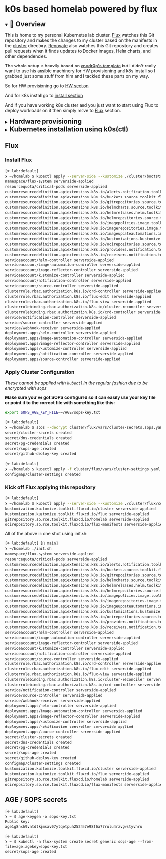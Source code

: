 # k0s based homelab powered by flux

<details open>
<summary><h2 style="display: inline-block; margin: 0;">📖 Overview</h2></summary>

This is home to my personal Kubernetes lab cluster. [Flux](https://github.com/fluxcd/flux2) watches this Git repository and makes the changes to my cluster based on the manifests in the [cluster](./cluster/) directory.
[Renovate](https://github.com/renovatebot/renovate) also watches this Git repository and creates pull requests when it finds updates to Docker images, Helm charts, and other dependencies.

The whole setup is heavily based on [onedr0p's template](https://github.com/onedr0p/flux-cluster-template) but I didn't really want to use his ansible machinery for HW provisioning and k8s install so I grabbed just some stuff from him and I tackled these parts on my way.

So for HW provisioning go to [HW section](https://github.com/fenio/homelab#hardware-provisioning)

And for k8s install go to [install section](https://github.com/fenio/homelab#kubernetes-installation-using-k0sctl)

And if you have working k8s cluster and you just want to start using Flux to deploy workloads on it then simply move to [Flux](https://github.com/fenio/homelab#flux) section.

</details>

<details>
  <summary><h2 style="display: inline-block; margin: 0;">Hardware provisioning</h2></summary>

Few words about my HW setup. Here's a picture of it:

![lab](https://github.com/fenio/dumb-provisioner/blob/main/IMG_0891.jpeg)

NAS runs TrueNAS Scale and it's installed manually as I don't expect it to be reinstalled too often.
K8S related stuff like Dell Wyse terminals and master node which is running on NAS as a VM are being reinstalled from time to time so I had to figure out some way to do it easily.
That's how [dumb provisioner](https://github.com/fenio/dumb-provisioner/) was born.

## 🔧 Hardware

| Device                       | Count | OS Disk Size   | Data Disk Size     | Ram  | Operating System      | Purpose                      |
| ---------------------------- | ----- | -------------- | ------------------ | ---- | --------------------- | ---------------------------- |
| Mikrotik RB4011iGS+5HacQ2HnD | 1     | 512MB          |                    | 1GB  | RouterOS 7.13         | router                       |
| Dell Wyse 5070               | 3     | 16GB           | 128GB              | 12GB | Debian 12.4           | node(s)                      |
| Odroid H3+                   | 1     | 64GB           | 8x480GB SSD        | 32GB | TrueNAS Scale 23.10.1 | k8s storage / master (in vm) |

</details>

<details>
  <summary><h2 style="display: inline-block; margin: 0;">Kubernetes installation using k0s(ctl)</h2></summary>

k0sctl allows to **greatly** simplify k8s install. Below is my configuration file which basically allows me to install whole cluster within minutes.
Obviously every host which is later part of the cluster needs to be accessible via SSH.


```sh
❯ ~/homelab cat k0sctl.yaml
apiVersion: k0sctl.k0sproject.io/v1beta1
kind: Cluster
metadata:
  name: lab
spec:
  hosts:
  - ssh:
      address: 10.10.20.99
      user: root
      port: 22
      keyPath: ~/.ssh/id_rsa
    role: controller
    files:
    - name: Prometheus CRDs
      src: prometheus-crds.yaml
      dstDir: /var/lib/k0s/manifests/prometheus/
      perm: 0600
    installFlags:
    - --disable-components=metrics-server
    - --enable-metrics-scraper
  - ssh:
      address: 10.10.20.101
      user: root
      port: 22
      keyPath: ~/.ssh/id_rsa
    role: worker
  - ssh:
      address: 10.10.20.102
      user: root
      port: 22
      keyPath: ~/.ssh/id_rsa
    role: worker
  - ssh:
      address: 10.10.20.103
      user: root
      port: 22
      keyPath: ~/.ssh/id_rsa
    role: worker
  k0s:
    version: 1.28.5+k0s.0
    dynamicConfig: false
    config:
      spec:
        network:
          provider: custom
          kubeProxy:
            disabled: true
        extensions:
          helm:
            repositories:
            - name: cilium
              url: https://helm.cilium.io
            charts:
            - name: cilium
              chartname: cilium/cilium
              version: "1.14.5"
              namespace: kube-system
              values: |2
                bgpControlPlane:
                  enabled: true
                bgp:
                  enabled: false
                kubeProxyReplacement: true
                k8sServiceHost: 10.10.20.99
                k8sServicePort: 6443
                encryption:
                  enabled: true
                  type: wireguard
                  nodeEncryption: true
                operator:
                  replicas: 1
                  prometheus:
                    enabled: true
                    serviceMonitor:
                      enabled: true
                ipam:
                  mode: kubernetes
                  operator:
                    clusterPoolIPv4PodCIDR: 10.20.0.0/16
                    clusterPoolIPv4MaskSize: 24
                bpf:
                  masquerade: true
                prometheus:
                  enabled: true
                  serviceMonitor:
                    enabled: true
```

Once you've got such configuration you just have to run the following command:

```sh
❯ ~/homelab k0sctl apply --config k0sctl.yaml

⠀⣿⣿⡇⠀⠀⢀⣴⣾⣿⠟⠁⢸⣿⣿⣿⣿⣿⣿⣿⡿⠛⠁⠀⢸⣿⣿⣿⣿⣿⣿⣿⣿⣿⣿⣿⠀█████████ █████████ ███
⠀⣿⣿⡇⣠⣶⣿⡿⠋⠀⠀⠀⢸⣿⡇⠀⠀⠀⣠⠀⠀⢀⣠⡆⢸⣿⣿⠀⠀⠀⠀⠀⠀⠀⠀⠀⠀███          ███    ███
⠀⣿⣿⣿⣿⣟⠋⠀⠀⠀⠀⠀⢸⣿⡇⠀⢰⣾⣿⠀⠀⣿⣿⡇⢸⣿⣿⣿⣿⣿⣿⣿⣿⣿⣿⣿⠀███          ███    ███
⠀⣿⣿⡏⠻⣿⣷⣤⡀⠀⠀⠀⠸⠛⠁⠀⠸⠋⠁⠀⠀⣿⣿⡇⠈⠉⠉⠉⠉⠉⠉⠉⠉⢹⣿⣿⠀███          ███    ███
⠀⣿⣿⡇⠀⠀⠙⢿⣿⣦⣀⠀⠀⠀⣠⣶⣶⣶⣶⣶⣶⣿⣿⡇⢰⣶⣶⣶⣶⣶⣶⣶⣶⣾⣿⣿⠀█████████    ███    ██████████
k0sctl v0.17.4 Copyright 2023, k0sctl authors.
Anonymized telemetry of usage will be sent to the authors.
By continuing to use k0sctl you agree to these terms:
https://k0sproject.io/licenses/eula
INFO ==> Running phase: Connect to hosts
INFO [ssh] 10.10.20.99:22: connected
INFO [ssh] 10.10.20.102:22: connected
INFO [ssh] 10.10.20.103:22: connected
INFO [ssh] 10.10.20.101:22: connected
INFO ==> Running phase: Detect host operating systems
INFO [ssh] 10.10.20.103:22: is running Debian GNU/Linux 12 (bookworm)
INFO [ssh] 10.10.20.99:22: is running Debian GNU/Linux 12 (bookworm)
INFO [ssh] 10.10.20.101:22: is running Debian GNU/Linux 12 (bookworm)
INFO [ssh] 10.10.20.102:22: is running Debian GNU/Linux 12 (bookworm)
INFO ==> Running phase: Acquire exclusive host lock
INFO ==> Running phase: Prepare hosts
INFO [ssh] 10.10.20.99:22: installing package curl
INFO ==> Running phase: Gather host facts
INFO [ssh] 10.10.20.102:22: using node2 as hostname
INFO [ssh] 10.10.20.103:22: using node3 as hostname
INFO [ssh] 10.10.20.101:22: using node1 as hostname
INFO [ssh] 10.10.20.99:22: using master as hostname
INFO [ssh] 10.10.20.103:22: discovered enp1s0 as private interface
INFO [ssh] 10.10.20.102:22: discovered enp1s0 as private interface
INFO [ssh] 10.10.20.101:22: discovered enp1s0 as private interface
INFO [ssh] 10.10.20.99:22: discovered ens3 as private interface
INFO ==> Running phase: Validate hosts
INFO ==> Running phase: Validate facts
INFO ==> Running phase: Download k0s on hosts
INFO [ssh] 10.10.20.103:22: downloading k0s v1.28.5+k0s.0
INFO [ssh] 10.10.20.101:22: downloading k0s v1.28.5+k0s.0
INFO [ssh] 10.10.20.102:22: downloading k0s v1.28.5+k0s.0
INFO [ssh] 10.10.20.99:22: downloading k0s v1.28.5+k0s.0
INFO ==> Running phase: Upload files to hosts
INFO [ssh] 10.10.20.99:22: uploading Prometheus CRDs
INFO ==> Running phase: Install k0s binaries on hosts
INFO [ssh] 10.10.20.99:22: validating configuration
INFO ==> Running phase: Configure k0s
INFO [ssh] 10.10.20.99:22: installing new configuration
INFO ==> Running phase: Initialize the k0s cluster
INFO [ssh] 10.10.20.99:22: installing k0s controller
INFO [ssh] 10.10.20.99:22: waiting for the k0s service to start
INFO [ssh] 10.10.20.99:22: waiting for kubernetes api to respond
INFO ==> Running phase: Install workers
INFO [ssh] 10.10.20.103:22: validating api connection to https://10.10.20.99:6443
INFO [ssh] 10.10.20.101:22: validating api connection to https://10.10.20.99:6443
INFO [ssh] 10.10.20.102:22: validating api connection to https://10.10.20.99:6443
INFO [ssh] 10.10.20.99:22: generating a join token for worker 1
INFO [ssh] 10.10.20.99:22: generating a join token for worker 2
INFO [ssh] 10.10.20.99:22: generating a join token for worker 3
INFO [ssh] 10.10.20.101:22: writing join token
INFO [ssh] 10.10.20.102:22: writing join token
INFO [ssh] 10.10.20.103:22: writing join token
INFO [ssh] 10.10.20.101:22: installing k0s worker
INFO [ssh] 10.10.20.102:22: installing k0s worker
INFO [ssh] 10.10.20.103:22: installing k0s worker
INFO [ssh] 10.10.20.102:22: starting service
INFO [ssh] 10.10.20.103:22: starting service
INFO [ssh] 10.10.20.101:22: starting service
INFO [ssh] 10.10.20.103:22: waiting for node to become ready
INFO [ssh] 10.10.20.101:22: waiting for node to become ready
INFO [ssh] 10.10.20.102:22: waiting for node to become ready
INFO ==> Running phase: Release exclusive host lock
INFO ==> Running phase: Disconnect from hosts
INFO ==> Finished in 1m42s
INFO k0s cluster version v1.28.5+k0s.0 is now installed
INFO Tip: To access the cluster you can now fetch the admin kubeconfig using:
INFO      k0sctl kubeconfig
```

And after less than 2 minutes you should end up with working cluster with Cilium as a CNI:

```sh
❯ ~ k0sctl kubeconfig > ~/.kube/config

[☸ lab:default]
❯ ~ kubectl get nodes
NAME    STATUS   ROLES    AGE     VERSION
node1   Ready    <none>   2m10s   v1.28.5+k0s
node2   Ready    <none>   2m16s   v1.28.5+k0s
node3   Ready    <none>   2m16s   v1.28.5+k0s

[☸ lab:default]
❯ ~ cilium status
    /¯¯\
 /¯¯\__/¯¯\    Cilium:             OK
 \__/¯¯\__/    Operator:           OK
 /¯¯\__/¯¯\    Envoy DaemonSet:    disabled (using embedded mode)
 \__/¯¯\__/    Hubble Relay:       disabled
    \__/       ClusterMesh:        disabled

Deployment             cilium-operator    Desired: 1, Ready: 1/1, Available: 1/1
DaemonSet              cilium             Desired: 3, Ready: 3/3, Available: 3/3
Containers:            cilium             Running: 3
                       cilium-operator    Running: 1
Cluster Pods:          6/6 managed by Cilium
Helm chart version:    1.14.5
Image versions         cilium             quay.io/cilium/cilium:v1.14.5@sha256:d3b287029755b6a47dee01420e2ea469469f1b174a2089c10af7e5e9289ef05b: 3
                       cilium-operator    quay.io/cilium/operator-generic:v1.14.5@sha256:303f9076bdc73b3fc32aaedee64a14f6f44c8bb08ee9e3956d443021103ebe7a: 1
```

We can get more info about CNI status by running `cilium status` from inside of one of its POD:

```
[☸ lab:kube-system]
❯ ~ kubectl exec -it cilium-25r4n -- /bin/sh
Defaulted container "cilium-agent" out of: cilium-agent, config (init), mount-cgroup (init), apply-sysctl-overwrites (init), mount-bpf-fs (init), clean-cilium-state (init), install-cni-binaries (init)
# cilium status
KVStore:                 Ok   Disabled
Kubernetes:              Ok   1.28 (v1.28.5+k0s) [linux/amd64]
Kubernetes APIs:         ["EndpointSliceOrEndpoint", "cilium/v2::CiliumClusterwideNetworkPolicy", "cilium/v2::CiliumEndpoint", "cilium/v2::CiliumNetworkPolicy", "cilium/v2::CiliumNode", "cilium/v2alpha1::CiliumCIDRGroup", "core/v1::Namespace", "core/v1::Pods", "core/v1::Service", "networking.k8s.io/v1::NetworkPolicy"]
KubeProxyReplacement:    True   [enp1s0 10.10.20.101 (Direct Routing), cilium_wg0 ]
Host firewall:           Disabled
CNI Chaining:            none
Cilium:                  Ok   1.14.5 (v1.14.5-85db28be)
NodeMonitor:             Listening for events on 4 CPUs with 64x4096 of shared memory
Cilium health daemon:    Ok
IPAM:                    IPv4: 4/254 allocated from 10.244.1.0/24,
IPv4 BIG TCP:            Disabled
IPv6 BIG TCP:            Disabled
BandwidthManager:        Disabled
Host Routing:            BPF
Masquerading:            BPF   [enp1s0, cilium_wg0]   10.244.1.0/24 [IPv4: Enabled, IPv6: Disabled]
Controller Status:       30/30 healthy
Proxy Status:            OK, ip 10.244.1.49, 0 redirects active on ports 10000-20000, Envoy: embedded
Global Identity Range:   min 256, max 65535
Hubble:                  Ok              Current/Max Flows: 2479/4095 (60.54%), Flows/s: 9.27   Metrics: Disabled
Encryption:              Wireguard       [NodeEncryption: Enabled, cilium_wg0 (Pubkey: JrpKhZJ//XKclrd+6p8SGfp0GadsW7Ikxu7YWQK0hTk=, Port: 51871, Peers: 2)]
Cluster health:          3/3 reachable   (2024-01-12T05:26:31Z)
```

As you can see we're in BPF mode with Wireguard enabled.

</details>

## Flux

### Install Flux

```sh
[☸ lab:default]
❯ ~/homelab $ kubectl apply --server-side --kustomize ./cluster/bootstrap/flux
namespace/flux-system serverside-applied
resourcequota/critical-pods serverside-applied
customresourcedefinition.apiextensions.k8s.io/alerts.notification.toolkit.fluxcd.io serverside-applied
customresourcedefinition.apiextensions.k8s.io/buckets.source.toolkit.fluxcd.io serverside-applied
customresourcedefinition.apiextensions.k8s.io/gitrepositories.source.toolkit.fluxcd.io serverside-applied
customresourcedefinition.apiextensions.k8s.io/helmcharts.source.toolkit.fluxcd.io serverside-applied
customresourcedefinition.apiextensions.k8s.io/helmreleases.helm.toolkit.fluxcd.io serverside-applied
customresourcedefinition.apiextensions.k8s.io/helmrepositories.source.toolkit.fluxcd.io serverside-applied
customresourcedefinition.apiextensions.k8s.io/imagepolicies.image.toolkit.fluxcd.io serverside-applied
customresourcedefinition.apiextensions.k8s.io/imagerepositories.image.toolkit.fluxcd.io serverside-applied
customresourcedefinition.apiextensions.k8s.io/imageupdateautomations.image.toolkit.fluxcd.io serverside-applied
customresourcedefinition.apiextensions.k8s.io/kustomizations.kustomize.toolkit.fluxcd.io serverside-applied
customresourcedefinition.apiextensions.k8s.io/ocirepositories.source.toolkit.fluxcd.io serverside-applied
customresourcedefinition.apiextensions.k8s.io/providers.notification.toolkit.fluxcd.io serverside-applied
customresourcedefinition.apiextensions.k8s.io/receivers.notification.toolkit.fluxcd.io serverside-applied
serviceaccount/helm-controller serverside-applied
serviceaccount/image-automation-controller serverside-applied
serviceaccount/image-reflector-controller serverside-applied
serviceaccount/kustomize-controller serverside-applied
serviceaccount/notification-controller serverside-applied
serviceaccount/source-controller serverside-applied
clusterrole.rbac.authorization.k8s.io/crd-controller serverside-applied
clusterrole.rbac.authorization.k8s.io/flux-edit serverside-applied
clusterrole.rbac.authorization.k8s.io/flux-view serverside-applied
clusterrolebinding.rbac.authorization.k8s.io/cluster-reconciler serverside-applied
clusterrolebinding.rbac.authorization.k8s.io/crd-controller serverside-applied
service/notification-controller serverside-applied
service/source-controller serverside-applied
service/webhook-receiver serverside-applied
deployment.apps/helm-controller serverside-applied
deployment.apps/image-automation-controller serverside-applied
deployment.apps/image-reflector-controller serverside-applied
deployment.apps/kustomize-controller serverside-applied
deployment.apps/notification-controller serverside-applied
deployment.apps/source-controller serverside-applied
```

### Apply Cluster Configuration

_These cannot be applied with `kubectl` in the regular fashion due to be encrypted with sops_

**Make sure you've got SOPS configured so it can easily use your key file or point it to the correct file with something like this:**

```sh
export SOPS_AGE_KEY_FILE=~/AGE/sops-key.txt
```

```sh
[☸ lab:default]
❯ ~/homelab $ sops --decrypt cluster/flux/vars/cluster-secrets.sops.yaml | kubectl apply -f -
secret/cluster-secrets created
secret/dns-credentials created
secret/pg-credentials created
secret/sops-age created
secret/github-deploy-key created

[☸ lab:default]
❯ ~/homelab $ kubectl apply -f cluster/flux/vars/cluster-settings.yaml
configmap/cluster-settings created
```
### Kick off Flux applying this repository

```sh
[☸ lab:default]
❯ ~/homelab $ kubectl apply --server-side --kustomize ./cluster/flux/config
kustomization.kustomize.toolkit.fluxcd.io/cluster serverside-applied
kustomization.kustomize.toolkit.fluxcd.io/flux serverside-applied
gitrepository.source.toolkit.fluxcd.io/homelab serverside-applied
ocirepository.source.toolkit.fluxcd.io/flux-manifests serverside-applied
```

All of the above in one shot using init.sh:

```sh
[☸ lab:default] [ main]
❯ ~/homelab ./init.sh
namespace/flux-system serverside-applied
resourcequota/critical-pods serverside-applied
customresourcedefinition.apiextensions.k8s.io/alerts.notification.toolkit.fluxcd.io serverside-applied
customresourcedefinition.apiextensions.k8s.io/buckets.source.toolkit.fluxcd.io serverside-applied
customresourcedefinition.apiextensions.k8s.io/gitrepositories.source.toolkit.fluxcd.io serverside-applied
customresourcedefinition.apiextensions.k8s.io/helmcharts.source.toolkit.fluxcd.io serverside-applied
customresourcedefinition.apiextensions.k8s.io/helmreleases.helm.toolkit.fluxcd.io serverside-applied
customresourcedefinition.apiextensions.k8s.io/helmrepositories.source.toolkit.fluxcd.io serverside-applied
customresourcedefinition.apiextensions.k8s.io/imagepolicies.image.toolkit.fluxcd.io serverside-applied
customresourcedefinition.apiextensions.k8s.io/imagerepositories.image.toolkit.fluxcd.io serverside-applied
customresourcedefinition.apiextensions.k8s.io/imageupdateautomations.image.toolkit.fluxcd.io serverside-applied
customresourcedefinition.apiextensions.k8s.io/kustomizations.kustomize.toolkit.fluxcd.io serverside-applied
customresourcedefinition.apiextensions.k8s.io/ocirepositories.source.toolkit.fluxcd.io serverside-applied
customresourcedefinition.apiextensions.k8s.io/providers.notification.toolkit.fluxcd.io serverside-applied
customresourcedefinition.apiextensions.k8s.io/receivers.notification.toolkit.fluxcd.io serverside-applied
serviceaccount/helm-controller serverside-applied
serviceaccount/image-automation-controller serverside-applied
serviceaccount/image-reflector-controller serverside-applied
serviceaccount/kustomize-controller serverside-applied
serviceaccount/notification-controller serverside-applied
serviceaccount/source-controller serverside-applied
clusterrole.rbac.authorization.k8s.io/crd-controller serverside-applied
clusterrole.rbac.authorization.k8s.io/flux-edit serverside-applied
clusterrole.rbac.authorization.k8s.io/flux-view serverside-applied
clusterrolebinding.rbac.authorization.k8s.io/cluster-reconciler serverside-applied
clusterrolebinding.rbac.authorization.k8s.io/crd-controller serverside-applied
service/notification-controller serverside-applied
service/source-controller serverside-applied
service/webhook-receiver serverside-applied
deployment.apps/helm-controller serverside-applied
deployment.apps/image-automation-controller serverside-applied
deployment.apps/image-reflector-controller serverside-applied
deployment.apps/kustomize-controller serverside-applied
deployment.apps/notification-controller serverside-applied
deployment.apps/source-controller serverside-applied
secret/cluster-secrets created
secret/dns-credentials created
secret/pg-credentials created
secret/sops-age created
secret/github-deploy-key created
configmap/cluster-settings created
kustomization.kustomize.toolkit.fluxcd.io/cluster serverside-applied
kustomization.kustomize.toolkit.fluxcd.io/flux serverside-applied
gitrepository.source.toolkit.fluxcd.io/homelab serverside-applied
ocirepository.source.toolkit.fluxcd.io/flux-manifests serverside-applied
```

## AGE / SOPS secrets

```
[☸ lab:default]
❯ ~ $ age-keygen -o sops-key.txt
Public key: age1g8nxh9vntdtkjmsav07ytqetpuh2524a7e98f6a77rulu4rzvgwstyvhru

[☸ lab:default]
❯ ~ $ kubectl -n flux-system create secret generic sops-age --from-file=age.agekey=sops-key.txt
secret/sops-age created

```
